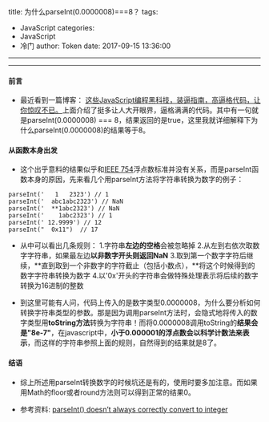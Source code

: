 title: 为什么parseInt(0.0000008)===8？
tags:
  - JavaScript
categories:
  - JavaScript
  - 冷门
author: Token
date: 2017-09-15 13:36:00
---

---
#### 前言
* 最近看到一篇博客： [这些JavaScript编程黑科技，装逼指南，高逼格代码，让你惊叹不已。](https://github.com/jawil/blog/issues/24)上面介绍了挺多让人大开眼界，逼格满满的代码。其中有一句就是parseInt(0.0000008) === 8，结果返回的是true，这里我就详细解释下为什么parseInt(0.0000008)的结果等于8。
#### 从函数本身出发
* 这个出乎意料的结果似乎和[IEEE 754](https://baike.baidu.com/item/IEEE%20754/3869922?fr=aladdin)浮点数标准并没有关系，而是parseInt函数本身的原因，先来看几个用parseInt方法将字符串转换为数字的例子：
```
parseInt('   1   2323') // 1
parseInt('  abc1abc2323') // NaN
parseInt('  **1abc2323') // NaN
parseInt('    1abc2323') // 1
parseInt(' 12.9999') // 12
parseInt("  0x11")  // 17
```
* 从中可以看出几条规则：
1.字符串**左边的空格**会被忽略掉
2.从左到右依次取数字字符串，如果最左边**以非数字开头则返回NaN**
3.取到第一个数字字符后继续，**直到取到一个非数字的字符截止（包括小数点），**将这个时候得到的数字字符串转换为数字
4.以'0x'开头的字符串会做特殊处理表示将后续的数字转换为16进制的整数

* 到这里可能有人问，代码上传入的是数字类型0.0000008，为什么要分析如何转换字符串类型的参数。那是因为调用parseInt方法时，会隐式地将传入的数字类型用**toString方法**转换为字符串！而将0.0000008调用toString的**结果会是"8e-7"**，在javascript中，**小于0.000001的浮点数会以科学计数法来表示**，而这样的字符串参照上面的规则，自然得到的结果就是8了。
#### 结语
* 综上所述用parseInt转换数字的时候坑还是有的，使用时要多加注意。而如果用Math的floor或者round方法则可以得到正常的结果0。

* 参考资料: 
  [parseInt() doesn’t always correctly convert to integer](http://www.2ality.com/2013/01/parseint.html)
